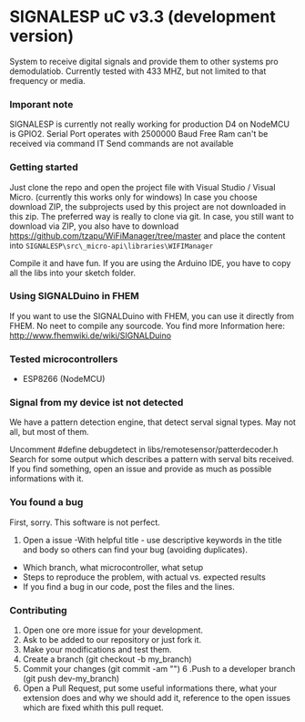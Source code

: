 # SIGNALESP uC v3.3 (development version)

System to receive digital signals and provide them to other systems pro demodulatiob. Currently tested with 433 MHZ, but not limited to that frequency or media.

### Imporant note

SIGNALESP is currently not really working for production
D4 on NodeMCU is GPIO2. 
Serial Port operates with 2500000 Baud
Free Ram can't be received via command
IT Send commands are not available

### Getting started


Just clone the repo and open the project file with Visual Studio / Visual Micro. (currently this works only for windows)
In case you choose download ZIP, the subprojects used by this project are not downloaded in this zip. The preferred way is really to clone via git.
In case, you still want to download via ZIP, you also have to download
https://github.com/tzapu/WiFiManager/tree/master and place the content into 
`SIGNALESP\src\_micro-api\libraries\WIFIManager`

Compile it and have fun.
If you are using the Arduino IDE, you have to copy all the libs into your sketch folder.


### Using SIGNALDuino in FHEM

If you want to use the SIGNALDuino with FHEM, you can use it directly from FHEM. No neet to compile any sourcode.
You find more Information here:
http://www.fhemwiki.de/wiki/SIGNALDuino


### Tested microcontrollers

* ESP8266 (NodeMCU)

### Signal from my device ist not detected

We have a pattern detection engine, that detect serval signal types. May not all, but most of them.

Uncomment #define debugdetect in libs/remotesensor/patterdecoder.h
Search for some output which describes a pattern with serval bits received.
If you find something, open an issue and provide as much as possible informations with it.


### You found a bug

First, sorry. This software is not perfect.
1. Open a issue
-With helpful title - use descriptive keywords in the title and body so others can find your bug (avoiding duplicates).
- Which branch, what microcontroller, what setup
- Steps to reproduce the problem, with actual vs. expected results
- If you find a bug in our code, post the files and the lines. 

### Contributing

1. Open one ore more issue for your development.
2. Ask to be added to our repository or just fork it.
3. Make your modifications and test them.
4. Create a branch (git checkout -b my_branch)
5. Commit your changes (git commit -am "<some description>")
6 .Push to a developer branch (git push dev-<xyz >my_branch)
7. Open a Pull Request, put some useful informations there, what your extension does and why we should add it, reference to the open issues which are fixed whith this pull requet.


